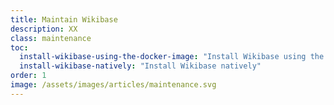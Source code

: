 ```yaml
---
title: Maintain Wikibase
description: XX
class: maintenance
toc:
  install-wikibase-using-the-docker-image: "Install Wikibase using the Docker image"
  install-wikibase-natively: "Install Wikibase natively"
order: 1
image: /assets/images/articles/maintenance.svg
---
```

